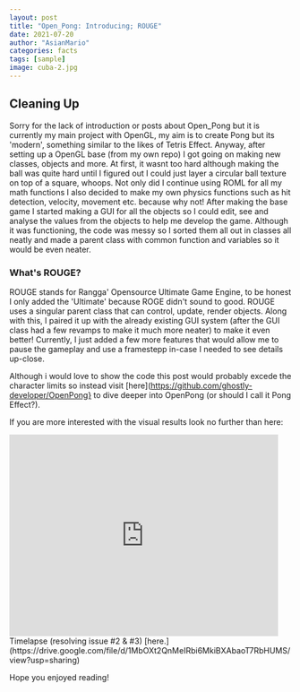 ```yaml
---
layout: post
title: "Open_Pong: Introducing; ROUGE"
date: 2021-07-20
author: "AsianMario"
categories: facts
tags: [sample]
image: cuba-2.jpg
---
```


## Cleaning Up

Sorry for the lack of introduction or posts about Open_Pong but it is currently my main project with OpenGL, my aim is to create Pong but its 'modern', something similar to the likes of Tetris Effect. Anyway, after setting up a OpenGL base (from my own repo) I got going on making new classes, objects and more.
At first, it wasnt too hard although making the ball was quite hard until I figured out I could just layer a circular ball texture on top of a square, whoops. Not only did I continue using ROML for all my math functions I also decided to make my own physics functions such as hit detection, velocity, movement etc. because why not!
After making the base game I started making a GUI for all the objects so I could edit, see and analyse the values from the objects to help me develop the game. Although it was functioning, the code was messy so I sorted them all out in classes all neatly and made a parent class with common function and variables so it would be even neater.

### What's ROUGE?

ROUGE stands for Rangga' Opensource Ultimate Game Engine, to be honest I only added the 'Ultimate' because ROGE didn't sound to good. ROUGE uses a singular parent class that can control, update, render objects. Along with this, I paired it up with the already existing GUI system (after the GUI class had a few revamps to make it much more neater) to make it even better!
Currently, I just added a few more features that would allow me to pause the gameplay and use a framestepp in-case I needed to see details up-close.

Although i would love to show the code this post would probably excede the character limits so instead visit [here](https://github.com/ghostly-developer/OpenPong} to dive deeper into OpenPong (or should I call it Pong Effect?).

If you are more interested with the visual results look no further than here:

<iframe width="480" height="360" src="https://www.youtube.com/embed/8rwLLN-M9Bk" title="YouTube video player" frameborder="0" allow="accelerometer; autoplay; clipboard-write; encrypted-media; gyroscope; picture-in-picture" allowfullscreen></iframe>
Timelapse (resolving issue #2 & #3) [here.](https://drive.google.com/file/d/1MbOXt2QnMeIRbi6MkiBXAbaoT7RbHUMS/view?usp=sharing)

Hope you enjoyed reading!
